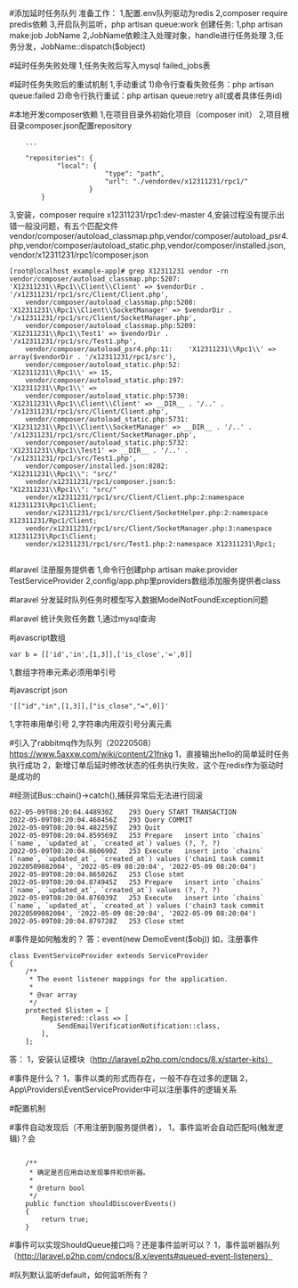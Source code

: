 #添加延时任务队列
  准备工作：
  1,配置.env队列驱动为redis
  2,composer require predis依赖
  3,开启队列监听，php artisan queue:work
  创建任务:
  1,php artisan make:job JobName
  2,JobName依赖注入处理对象，handle进行任务处理
  3,任务分发，JobName::dispatch($object)

#延时任务失败处理
  1,任务失败后写入mysql failed_jobs表

#延时任务失败后的重试机制
  1,手动重试
   1)命令行查看失败任务：php artisan queue:failed
   2)命令行执行重试：php artisan queue:retry all(或者具体任务id)

#本地开发composer依赖
  1,在项目目录外初始化项目（composer init）
  2,项目根目录composer.json配置repository
  ```
      ...

      "repositories": {
              "local": {
                          "type": "path",
                          "url": "./vendordev/x12311231/rpc1/"
                      }
          }

  ```
  3,安装，composer require x12311231/rpc1:dev-master
  4,安装过程没有提示出错一般没问题，有五个匹配文件  vendor/composer/autoload_classmap.php,vendor/composer/autoload_psr4.php,vendor/composer/autoload_static.php,vendor/composer/installed.json,vendor/x12311231/rpc1/composer.json

```
[root@localhost example-app]# grep X12311231 vendor -rn
vendor/composer/autoload_classmap.php:5207:    'X12311231\\Rpc1\\Client\\Client' => $vendorDir . '/x12311231/rpc1/src/Client/Client.php',
    vendor/composer/autoload_classmap.php:5208:    'X12311231\\Rpc1\\Client\\SocketManager' => $vendorDir . '/x12311231/rpc1/src/Client/SocketManager.php',
    vendor/composer/autoload_classmap.php:5209:    'X12311231\\Rpc1\\Test1' => $vendorDir . '/x12311231/rpc1/src/Test1.php',
    vendor/composer/autoload_psr4.php:11:    'X12311231\\Rpc1\\' => array($vendorDir . '/x12311231/rpc1/src'),
    vendor/composer/autoload_static.php:52:            'X12311231\\Rpc1\\' => 15,
    vendor/composer/autoload_static.php:197:        'X12311231\\Rpc1\\' => 
    vendor/composer/autoload_static.php:5730:        'X12311231\\Rpc1\\Client\\Client' => __DIR__ . '/..' . '/x12311231/rpc1/src/Client/Client.php',
    vendor/composer/autoload_static.php:5731:        'X12311231\\Rpc1\\Client\\SocketManager' => __DIR__ . '/..' . '/x12311231/rpc1/src/Client/SocketManager.php',
    vendor/composer/autoload_static.php:5732:        'X12311231\\Rpc1\\Test1' => __DIR__ . '/..' . '/x12311231/rpc1/src/Test1.php',
    vendor/composer/installed.json:8282:                    "X12311231\\Rpc1\\": "src/"
    vendor/x12311231/rpc1/composer.json:5:            "X12311231\\Rpc1\\": "src/"
    vendor/x12311231/rpc1/src/Client/Client.php:2:namespace X12311231\Rpc1\Client;
    vendor/x12311231/rpc1/src/Client/SocketHelper.php:2:namespace X12311231/Rpc1/Client;
    vendor/x12311231/rpc1/src/Client/SocketManager.php:3:namespace X12311231\Rpc1\Client;
    vendor/x12311231/rpc1/src/Test1.php:2:namespace X12311231\Rpc1;
    
```

#laravel 注册服务提供者
  1,命令行创建php artisan make:provider TestServiceProvider
  2,config/app.php里providers数组添加服务提供者class

#laravel 分发延时队列任务时模型写入数据ModelNotFoundException问题


#laravel 统计失败任务数
  1,通过mysql查询

#javascript数组
```
var b = [['id','in',[1,3]],['is_close','=',0]]
```
  1,数组字符串元素必须用单引号
  
#javascript json
```angular2html
'[["id","in",[1,3]],["is_close","=",0]]'
```
  1,字符串用单引号
  2,字符串内用双引号分离元素

#引入了rabbitmq作为队列（20220508）https://www.5axxw.com/wiki/content/21fnkg
  1，直接输出hello的简单延时任务执行成功
  2，新增订单后延时修改状态的任务执行失败，这个在redis作为驱动时是成功的

#经测试Bus::chain()->catch(),捕获异常后无法进行回滚
```
022-05-09T08:20:04.448930Z	  293 Query	START TRANSACTION
2022-05-09T08:20:04.468456Z	  293 Query	COMMIT
2022-05-09T08:20:04.482259Z	  293 Quit
2022-05-09T08:20:04.859569Z	  253 Prepare	insert into `chains` (`name`, `updated_at`, `created_at`) values (?, ?, ?)
2022-05-09T08:20:04.860690Z	  253 Execute	insert into `chains` (`name`, `updated_at`, `created_at`) values ('chain1 task commit 20220509082004', '2022-05-09 08:20:04', '2022-05-09 08:20:04')
2022-05-09T08:20:04.865026Z	  253 Close stmt
2022-05-09T08:20:04.874945Z	  253 Prepare	insert into `chains` (`name`, `updated_at`, `created_at`) values (?, ?, ?)
2022-05-09T08:20:04.876039Z	  253 Execute	insert into `chains` (`name`, `updated_at`, `created_at`) values ('chain3 task commit 20220509082004', '2022-05-09 08:20:04', '2022-05-09 08:20:04')
2022-05-09T08:20:04.879728Z	  253 Close stmt
```

#事件是如何触发的？
答：event(new DemoEvent($obj))
如，注册事件
```
class EventServiceProvider extends ServiceProvider
{
    /**
     * The event listener mappings for the application.
     *
     * @var array
     */
    protected $listen = [
        Registered::class => [
            SendEmailVerificationNotification::class,
        ],
    ];
```
答：
1，安装认证模块（http://laravel.p2hp.com/cndocs/8.x/starter-kits）

#事件是什么？
 1，事件以类的形式而存在，一般不存在过多的逻辑
 2，App\Providers\EventServiceProvider中可以注册事件的逻辑关系

 #配置机制

 #事件自动发现后（不用注册到服务提供者），
  1，事件监听会自动匹配吗(触发逻辑)？会
```

    /**
     * 确定是否应用自动发现事件和侦听器。
     *
     * @return bool
     */
    public function shouldDiscoverEvents()
    {
        return true;
    }
```

#事件可以实现ShouldQueue接口吗？还是事件监听可以？
 1，事件监听器队列（http://laravel.p2hp.com/cndocs/8.x/events#queued-event-listeners）

#队列默认监听default，如何监听所有？